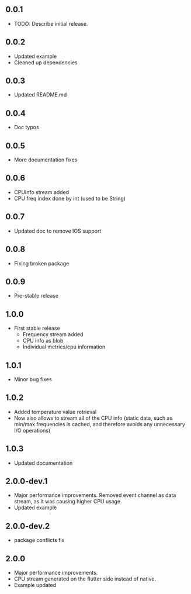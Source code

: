 ## 0.0.1

* TODO: Describe initial release.

## 0.0.2

* Updated example
* Cleaned up dependencies

## 0.0.3

* Updated README.md

## 0.0.4

* Doc typos

## 0.0.5

* More documentation fixes

## 0.0.6

* CPUInfo stream added
* CPU freq index done by int (used to be String)

## 0.0.7

* Updated doc to remove IOS support

## 0.0.8
* Fixing broken package

## 0.0.9
* Pre-stable release

## 1.0.0
* First stable release
    - Frequency stream added
    - CPU info as blob
    - Individual metrics/cpu information 

## 1.0.1
* Minor bug fixes

## 1.0.2
* Added temperature value retrieval
* Now also allows to stream all of the CPU info (static data, such as min/max frequencies is cached, and therefore avoids any unnecessary I/O operations)

## 1.0.3
* Updated documentation

## 2.0.0-dev.1
* Major performance improvements. Removed event channel as data stream, as it was causing higher CPU usage.
* Updated example
 
## 2.0.0-dev.2
* package conflicts fix

## 2.0.0
* Major performance improvements.  
* CPU stream generated on the flutter side instead of native.
* Example updated